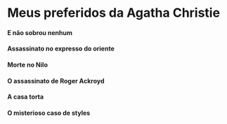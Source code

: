 # Meus preferidos da Agatha Christie

#### E não sobrou nenhum

#### Assassinato no expresso do oriente

#### Morte no Nilo

#### O assassinato de Roger Ackroyd

#### A casa torta

#### O misterioso caso de styles

